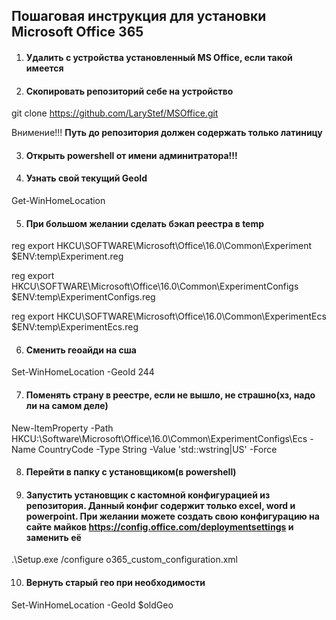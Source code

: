 ## Пошаговая инструкция для установки Microsoft Office 365

1. #### Удалить с устройства установленный MS Office, если такой имеется

2. #### Скопировать репозиторий себе на устройство

git clone https://github.com/LaryStef/MSOffice.git

Внимение!!! **Путь до репозитория должен содержать только латиницу**

3. #### Открыть powershell **от имени админитратора!!!**

4. #### Узнать свой текущий GeoId

Get-WinHomeLocation

5. #### При большом желании сделать бэкап реестра в temp

reg export HKCU\SOFTWARE\Microsoft\Office\16.0\Common\Experiment $ENV:temp\Experiment.reg

reg export HKCU\SOFTWARE\Microsoft\Office\16.0\Common\ExperimentConfigs $ENV:temp\ExperimentConfigs.reg

reg export HKCU\SOFTWARE\Microsoft\Office\16.0\Common\ExperimentEcs $ENV:temp\ExperimentEcs.reg

6. #### Сменить геоайди на сша

Set-WinHomeLocation -GeoId 244

7. #### Поменять страну в реестре, если не вышло, не страшно(хз, надо ли на самом деле)

New-ItemProperty -Path HKCU:\Software\Microsoft\Office\16.0\Common\ExperimentConfigs\Ecs -Name CountryCode -Type String -Value 'std::wstring|US' -Force

8. #### Перейти в папку с установщиком(в powershell)

9. #### Запустить установщик с кастомной конфигурацией из репозитория. Данный конфиг содержит только excel, word и powerpoint. При желании можете создать свою конфигурацию на сайте майков https://config.office.com/deploymentsettings и заменить её

.\Setup.exe /configure o365_custom_configuration.xml

10. #### Вернуть старый гео при необходимости

Set-WinHomeLocation -GeoId $oldGeo
